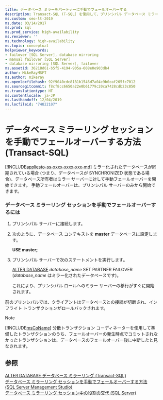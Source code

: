 ```yaml
---
title: データベース ミラーをパートナーに手動でフェールオーバーする
description: Transact-SQL (T-SQL) を使用して、プリンシパル データベース ミラーをセカンダリ パートナーに手動でフェールオーバーする手順。
ms.custom: seo-lt-2019
ms.date: 03/14/2017
ms.prod: sql
ms.prod_service: high-availability
ms.reviewer: ''
ms.technology: high-availability
ms.topic: conceptual
helpviewer_keywords:
- failover [SQL Server], database mirroring
- manual failover [SQL Server]
- database mirroring [SQL Server], failover
ms.assetid: 36218d61-b5f5-4194-905a-608e0e903db4
author: MikeRayMSFT
ms.author: mikeray
ms.openlocfilehash: 92f9040cdc8181b1546d7a04e9b0eaf265fc7012
ms.sourcegitcommit: f8cf8cc6650a22e0b61779c20ca7428cdb23c850
ms.translationtype: HT
ms.contentlocale: ja-JP
ms.lasthandoff: 12/04/2019
ms.locfileid: "74822107"
---
```

# <a name="manually-fail-over-a-database-mirroring-session-transact-sql"></a>データベース ミラーリング セッションを手動でフェールオーバーする方法 (Transact-SQL)
[!INCLUDE[appliesto-ss-xxxx-xxxx-xxx-md](../../includes/appliesto-ss-xxxx-xxxx-xxx-md.md)]
  ミラー化されたデータベースが同期されている場合 (つまり、データベースが SYNCHRONIZED 状態である場合)、データベース所有者はミラー サーバーに対して手動フェールオーバーを開始できます。 手動フェールオーバーは、プリンシパル サーバーのみから開始できます。  
  
### <a name="to-manually-fail-over-a-database-mirroring-session"></a>データベース ミラーリング セッションを手動でフェールオーバーするには  
  
1.  プリンシパル サーバーに接続します。  
  
2.  次のように、データベース コンテキストを **master** データベースに設定します。  
  
     **USE master;**  
  
3.  プリンシパル サーバーで次のステートメントを実行します。  
  
     [ALTER DATABASE](../../t-sql/statements/alter-database-transact-sql-database-mirroring.md) *database_name* SET PARTNER FAILOVER (*database_name* はミラー化されたデータベースです)。  
  
     これにより、プリンシパル ロールへのミラー サーバーの移行がすぐに開始されます。  
  
 前のプリンシパルでは、クライアントはデータベースとの接続が切断され、インフライト トランザクションがロールバックされます。  
  
> [!NOTE]  
>  [!INCLUDE[msCoName](../../includes/msconame-md.md)] 分散トランザクション コーディネーターを使用して準備したトランザクションのうち、フェールオーバーの発生時点でコミットされなかったトランザクションは、データベースのフェールオーバー後に中断したと見なされます。  
  
## <a name="see-also"></a>参照  
 [ALTER DATABASE データベース ミラーリング &#40;Transact-SQL&#41;](../../t-sql/statements/alter-database-transact-sql-database-mirroring.md)   
 [データベース ミラーリング セッションを手動でフェールオーバーする方法 &#40;SQL Server Management Studio&#41;](../../database-engine/database-mirroring/manually-fail-over-a-database-mirroring-session-sql-server-management-studio.md)   
 [データベース ミラーリング セッション中の役割の交代 &#40;SQL Server&#41;](../../database-engine/database-mirroring/role-switching-during-a-database-mirroring-session-sql-server.md)  
  
  
